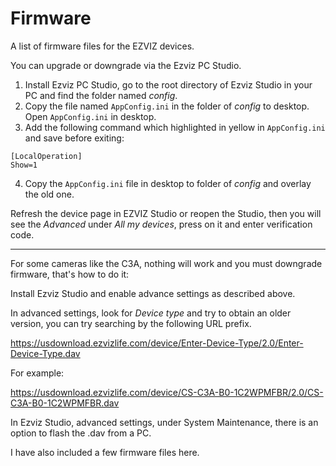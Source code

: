 # Firmware

A list of firmware files for the EZVIZ devices.

You can upgrade or downgrade via the Ezviz PC Studio.

1) Install Ezviz PC Studio, go to the root directory of Ezviz Studio in your PC and find the folder named *config*.
2) Copy the file named `AppConfig.ini` in the folder of *config* to desktop. Open `AppConfig.ini` in desktop.
3) Add the following command which highlighted in yellow in `AppConfig.ini` and save before exiting:

```
[LocalOperation]
Show=1
```
4) Copy the `AppConfig.ini` file in desktop to folder of *config* and overlay the old one. 

Refresh the device page in EZVIZ Studio or reopen the Studio, then you will see the *Advanced* under *All my devices*, press on it and enter verification code.

---

For some cameras like the C3A, nothing will work and you must downgrade firmware, that's how to do it:

Install Ezviz Studio and enable advance settings as described above.

In advanced settings, look for *Device type* and try to obtain an older version, you can try searching by the following URL prefix.

https://usdownload.ezvizlife.com/device/Enter-Device-Type/2.0/Enter-Device-Type.dav

For example:

https://usdownload.ezvizlife.com/device/CS-C3A-B0-1C2WPMFBR/2.0/CS-C3A-B0-1C2WPMFBR.dav

In Ezviz Studio, advanced settings, under System Maintenance, there is an option to flash the .dav from a PC.

I have also included a few firmware files here.










